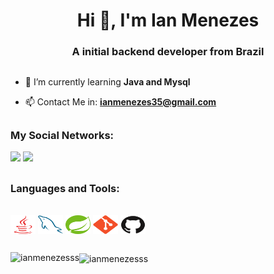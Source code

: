 <h1 align="center">Hi 👋, I'm Ian Menezes</h1>

<h3 align="center">A initial backend developer from Brazil</h3>

##

- 🌱 I’m currently learning **Java and Mysql**

- 📫 Contact Me in: **ianmenezes35@gmail.com**

##

<h3 align="left">My Social Networks:</h3>

<div> 
  <a href="https://instagram.com/iandavi071" target="_blank"><img src="https://img.shields.io/badge/-Instagram-%23E4405F?style=for-the-badge&logo=instagram&logoColor=white" target="_blank"></a>
  <a href="https://www.linkedin.com/in/ianmenezesss" target="_blank"><img src="https://img.shields.io/badge/-LinkedIn-%230077B5?style=for-the-badge&logo=linkedin&logoColor=white" target="_blank"></a> 
</div>
 
##
  
<h3 align="left">Languages and Tools:</h3>

<div style="display: inline_block"><br>
  <img align="center" alt="Ian-Jv" height="30" width="40" src="https://raw.githubusercontent.com/devicons/devicon/master/icons/java/java-plain.svg">
  <img align="center" alt="Ian-Ms" height="30" width="40" src="https://raw.githubusercontent.com/devicons/devicon/master/icons/mysql/mysql-plain.svg">
  <img align="center" alt="Ian-Sb" height="30" width="40" src="https://raw.githubusercontent.com/devicons/devicon/master/icons/spring/spring-original.svg">
  <img align="center" alt="Ian-Git" height="30" width="40" src="https://raw.githubusercontent.com/devicons/devicon/master/icons/git/git-original.svg">
  <img align="center" alt="Ian-GitHub" height="30" width="40" src="https://raw.githubusercontent.com/devicons/devicon/master/icons/github/github-original.svg">
</div>

##

<p><img align="left" src="https://github-readme-stats.vercel.app/api?username=ianmenezesss&show_icons=true&theme=dracula" alt="ianmenezesss" /></p>
<p><img align="center" src="https://github-readme-stats.vercel.app/api/top-langs/?username=ianmenezesss&layout=donut&theme=dracula" alt="ianmenezesss" /></p>


